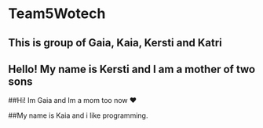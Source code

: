 # Team5Wotech
## This is group of Gaia, Kaia, Kersti and Katri

## Hello! My name is Kersti and I am a mother of two sons

##Hi! Im Gaia and Im a mom too now :heart: 

##My name is Kaia and i like programming.
